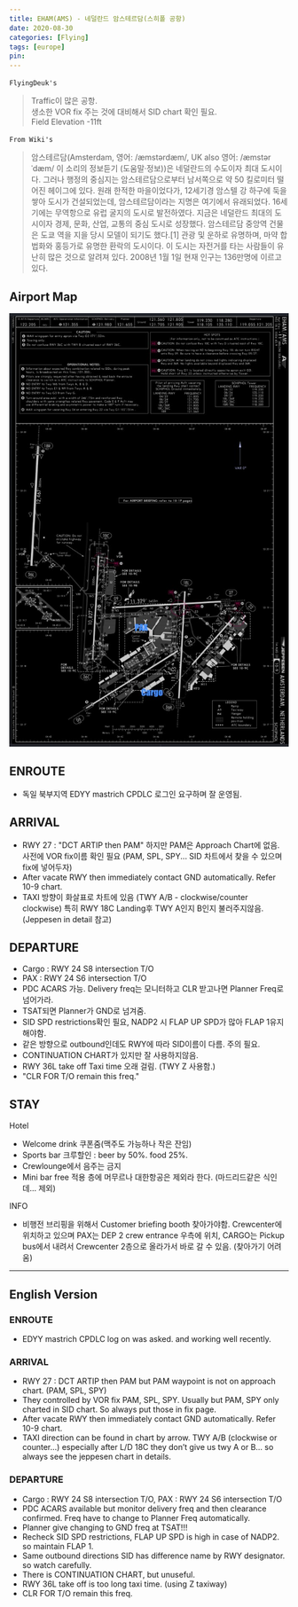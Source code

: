 ```yaml
---
title: EHAM(AMS) - 네덜란드 암스테르담(스히폴 공항)
date: 2020-08-30
categories: [Flying]
tags: [europe]
pin:
---
```

`FlyingDeuk's`
>Traffic이 많은 공항. <br>
생소한 VOR fix 주는 것에 대비해서 SID chart 확인 필요.<br>
Field Elevation -11ft

`From Wiki's`
>암스테르담(Amsterdam, 영어: /æmstərdæm/, UK also 영어: /æmstərˈdæm/ 이 소리의 정보듣기 (도움말·정보))은 네덜란드의 수도이자 최대 도시이다. 그러나 행정의 중심지는 암스테르담으로부터 남서쪽으로 약 50 킬로미터 떨어진 헤이그에 있다. 원래 한적한 마을이었다가, 12세기경 암스텔 강 하구에 둑을 쌓아 도시가 건설되었는데, 암스테르담이라는 지명은 여기에서 유래되었다. 16세기에는 무역항으로 유럽 굴지의 도시로 발전하였다. 지금은 네덜란드 최대의 도시이자 경제, 문화, 산업, 교통의 중심 도시로 성장했다.
암스테르담 중앙역 건물은 도쿄 역을 지을 당시 모델이 되기도 했다.[1] 관광 및 운하로 유명하며, 마약 합법화와 홍등가로 유명한 환락의 도시이다. 이 도시는 자전거를 타는 사람들이 유난히 많은 것으로 알려져 있다. 2008년 1월 1일 현재 인구는 136만명에 이르고 있다.

## Airport Map
![ams](/img/flying/airport/ams_ap.jpg)

## ENROUTE
- 독일 북부지역 EDYY mastrich CPDLC 로그인 요구하며 잘 운영됨.


## ARRIVAL
- RWY 27 : "DCT ARTIP then PAM" 하지만 PAM은 Approach Chart에 없음. 사전에 VOR fix이름 확인 필요 (PAM, SPL, SPY... SID 차트에서 찾을 수 있으며 fix에 넣어두자)
- After vacate RWY then immediately contact GND automatically. Refer 10-9 chart.
- TAXI 방향이 화살표로 차트에 있음 (TWY A/B - clockwise/counter clockwise) 특히 RWY 18C Landing후 TWY A인지 B인지 불러주지않음. (Jeppesen in detail 참고)


## DEPARTURE
- Cargo : RWY 24 S8 intersection T/O
- PAX : RWY 24 S6 intersection T/O
- PDC ACARS 가능. Delivery freq는 모니터하고 CLR 받고나면 Planner Freq로 넘어가라.
- TSAT되면 Planner가 GND로 넘겨줌.
- SID SPD restrictions확인 필요, NADP2 시 FLAP UP SPD가 많아 FLAP 1유지해야함.
- 같은 방향으로 outbound인데도 RWY에 따라 SID이름이 다름. 주의 필요.
- CONTINUATION CHART가 있지만 잘 사용하지않음.
- RWY 36L take off Taxi time 오래 걸림. (TWY Z 사용함.)
- "CLR FOR T/O remain this freq."

## STAY
Hotel
- Welcome drink 쿠폰줌(맥주도 가능하나 작은 잔임)
- Sports bar 크루할인 : beer by 50%. food 25%.
- Crewlounge에서 음주는 금지
- Mini bar free 적용 층에 머무르나 대한항공은 제외라 한다. (마드리드같은 식인데... 제외)

INFO
- 비행전 브리핑을 위해서 Customer briefing booth 찾아가야함. Crewcenter에 위치하고 있으며 PAX는 DEP 2 crew entrance 우측에 위치, CARGO는 Pickup bus에서 내려서 Crewcenter 2층으로 올라가서 바로 갈 수 있음. (찾아가기 어려움)


--------
## English Version

### ENROUTE
- EDYY mastrich CPDLC log on was asked. and working well recently.


### ARRIVAL
- RWY 27 : DCT ARTIP then PAM but PAM waypoint is not on approach chart. (PAM, SPL, SPY)
- They controlled by VOR fix PAM, SPL, SPY. Usually but PAM, SPY only charted in SID chart. So always put those in fix page.
- After vacate RWY then immediately contact GND automatically. Refer 10-9 chart.
- TAXI direction can be found in chart by arrow. TWY A/B (clockwise or counter...) especially after L/D 18C they don’t give us twy A or B… so always see the jeppesen chart in details.


### DEPARTURE
- Cargo : RWY 24 S8 intersection T/O, PAX : RWY 24 S6 intersection T/O
- PDC ACARS available but monitor delivery freq and then clearance confirmed. Freq have to change to Planner Freq automatically.
- Planner give changing to GND freq at TSAT!!!
- Recheck SID SPD restrictions, FLAP UP SPD is high in case of NADP2. so maintain FLAP 1.
- Same outbound directions SID has difference name by RWY designator. so watch carefully.
- There is CONTINUATION CHART, but unuseful.
- RWY 36L take off is too long taxi time. (using Z taxiway)
- CLR FOR T/O remain this freq.
